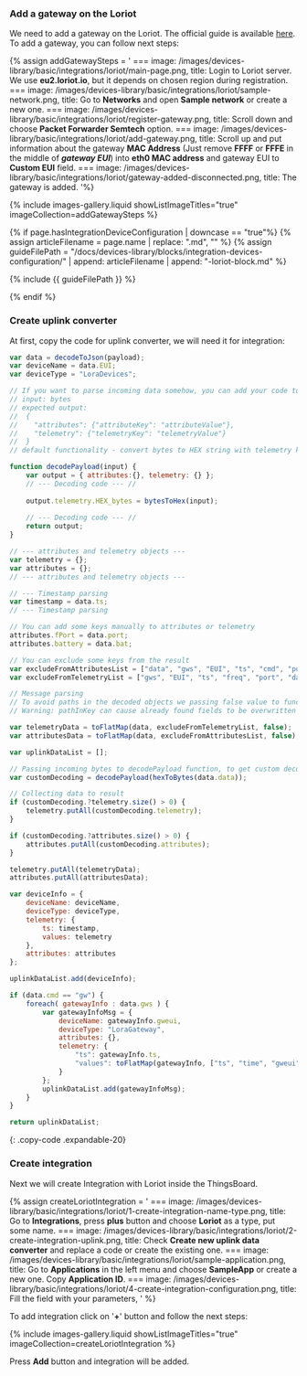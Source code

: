 ### Add a gateway on the Loriot

We need to add a gateway on the Loriot. The official guide is available [here](https://support.milesight-iot.com/support/solutions/articles/73000514249-how-to-connect-milesight-gateway-to-loriot). 
To add a gateway, you can follow next steps:

{% assign addGatewaySteps = '
    ===
        image: /images/devices-library/basic/integrations/loriot/main-page.png,
        title: Login to Loriot server. We use **eu2.loriot.io**, but it depends on chosen region during registration.
    ===
        image: /images/devices-library/basic/integrations/loriot/sample-network.png,
        title: Go to **Networks** and open **Sample network** or create a new one.
    ===
        image: /images/devices-library/basic/integrations/loriot/register-gateway.png,
        title: Scroll down and choose **Packet Forwarder Semtech** option.
    ===
        image: /images/devices-library/basic/integrations/loriot/add-gateway.png,
        title: Scroll up and put information about the gateway **MAC Address** (Just remove **FFFF** or **FFFE** in the middle of ***gateway EUI***) into **eth0 MAC address** and gateway EUI to **Custom EUI** field.
    ===
        image: /images/devices-library/basic/integrations/loriot/gateway-added-disconnected.png,
        title: The gateway is added. 
'%}

{% include images-gallery.liquid showListImageTitles="true" imageCollection=addGatewaySteps %}

{% if page.hasIntegrationDeviceConfiguration | downcase == "true"%}
{% assign articleFilename = page.name |  replace: ".md", "" %}
{% assign guideFilePath = "/docs/devices-library/blocks/integration-devices-configuration/" | append: articleFilename | append: "-loriot-block.md" %}

{% include {{ guideFilePath }} %}

{% endif %}

### Create uplink converter

At first, copy the code for uplink converter, we will need it for integration:

```javascript
var data = decodeToJson(payload);
var deviceName = data.EUI;
var deviceType = "LoraDevices";

// If you want to parse incoming data somehow, you can add your code to this function.
// input: bytes 
// expected output: 
//  {
//    "attributes": {"attributeKey": "attributeValue"},
//    "telemetry": {"telemetryKey": "telemetryValue"}
//  }
// default functionality - convert bytes to HEX string with telemetry key "HEX_bytes"

function decodePayload(input) {
    var output = { attributes:{}, telemetry: {} };
    // --- Decoding code --- //
    
    output.telemetry.HEX_bytes = bytesToHex(input);
    
    // --- Decoding code --- //
    return output;
}

// --- attributes and telemetry objects ---
var telemetry = {};
var attributes = {};
// --- attributes and telemetry objects ---

// --- Timestamp parsing
var timestamp = data.ts;
// --- Timestamp parsing

// You can add some keys manually to attributes or telemetry
attributes.fPort = data.port;
attributes.battery = data.bat;

// You can exclude some keys from the result
var excludeFromAttributesList = ["data", "gws", "EUI", "ts", "cmd", "port", "seqno", "fcnt", "toa", "ack", "bat", "snr", "rssi"];
var excludeFromTelemetryList = ["gws", "EUI", "ts", "freq", "port", "data", "cmd", "dr", "offline"];

// Message parsing
// To avoid paths in the decoded objects we passing false value to function as "pathInKey" argument.
// Warning: pathInKey can cause already found fields to be overwritten with the last value found.

var telemetryData = toFlatMap(data, excludeFromTelemetryList, false);
var attributesData = toFlatMap(data, excludeFromAttributesList, false);

var uplinkDataList = [];

// Passing incoming bytes to decodePayload function, to get custom decoding
var customDecoding = decodePayload(hexToBytes(data.data));

// Collecting data to result
if (customDecoding.?telemetry.size() > 0) {
    telemetry.putAll(customDecoding.telemetry);
}

if (customDecoding.?attributes.size() > 0) {
    attributes.putAll(customDecoding.attributes);
}

telemetry.putAll(telemetryData);
attributes.putAll(attributesData);

var deviceInfo = {
    deviceName: deviceName,
    deviceType: deviceType,
    telemetry: {
        ts: timestamp, 
        values: telemetry
    },
    attributes: attributes
};

uplinkDataList.add(deviceInfo);

if (data.cmd == "gw") {
    foreach( gatewayInfo : data.gws ) {
        var gatewayInfoMsg = {
            deviceName: gatewayInfo.gweui,
            deviceType: "LoraGateway",
            attributes: {},
            telemetry: {
                "ts": gatewayInfo.ts,
                "values": toFlatMap(gatewayInfo, ["ts", "time", "gweui"], false)
            }
        };
        uplinkDataList.add(gatewayInfoMsg);
    }
}

return uplinkDataList;
```
{: .copy-code .expandable-20}

### Create integration

Next we will create Integration with Loriot inside the ThingsBoard.  


{% assign createLoriotIntegration = '
    ===
        image: /images/devices-library/basic/integrations/loriot/1-create-integration-name-type.png,
        title: Go to **Integrations**, press **plus** button and choose **Loriot** as a type, put some name.
    ===
        image: /images/devices-library/basic/integrations/loriot/2-create-integration-uplink.png,
        title: Check **Create new uplink data converter** and replace a code or create the existing one.
    ===
        image: /images/devices-library/basic/integrations/loriot/sample-application.png,
        title: Go to **Applications** in the left menu and choose **SampleApp** or create a new one. Copy **Application ID**.
    ===
        image: /images/devices-library/basic/integrations/loriot/4-create-integration-configuration.png,
        title: Fill the field with your parameters, 
'
%}

To add integration click on '**+**' button and follow the next steps:  

{% include images-gallery.liquid showListImageTitles="true" imageCollection=createLoriotIntegration %} 

Press **Add** button and integration will be added.  

